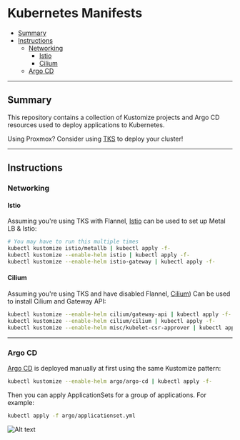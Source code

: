 # Kubernetes Manifests

* [Summary](#summary)
* [Instructions](#instructions)
  * [Networking](#networking)
    * [Istio](#istio)
    * [Cilium](#cilium)
  * [Argo CD](#argo-cd)
  

<hr>

## Summary

This repository contains a collection of Kustomize projects and Argo CD resources used to deploy applications to Kubernetes. 

Using Proxmox? Consider using [TKS](https://github.com/zimmertr/TJs-Kubernetes-Service) to deploy your cluster!

<hr>

## Instructions

### Networking

#### Istio

Assuming you're using TKS with Flannel, [Istio](istio/README.md) can be used to set up Metal LB & Istio:

```bash
# You may have to run this multiple times
kubectl kustomize istio/metallb | kubectl apply -f-
kubectl kustomize --enable-helm istio | kubectl apply -f-
kubectl kustomize --enable-helm istio-gateway | kubectl apply -f-
```

#### Cilium

Assuming you're using TKS and have disabled Flannel, [Cilium](cilium/README.md)) Can be used to install Cilium and Gateway API:

```bash
kubectl kustomize --enable-helm cilium/gateway-api | kubectl apply -f-
kubectl kustomize --enable-helm cilium/cilium | kubectl apply -f-
kubectl kustomize --enable-helm misc/kubelet-csr-approver | kubectl apply -f-
```

<hr>

### Argo CD

[Argo CD](argo/README.md) is deployed manually at first using the same Kustomize pattern:

```bash
kubectl kustomize --enable-helm argo/argo-cd | kubectl apply -f-
```

Then you can apply ApplicationSets for a group of applications. For example:

```bash
kubectl apply -f argo/applicationset.yml
```

![Alt text](https://raw.githubusercontent.com/zimmertr/Kubernetes-Manifests/main/screenshot.png "Website Screenshot")
